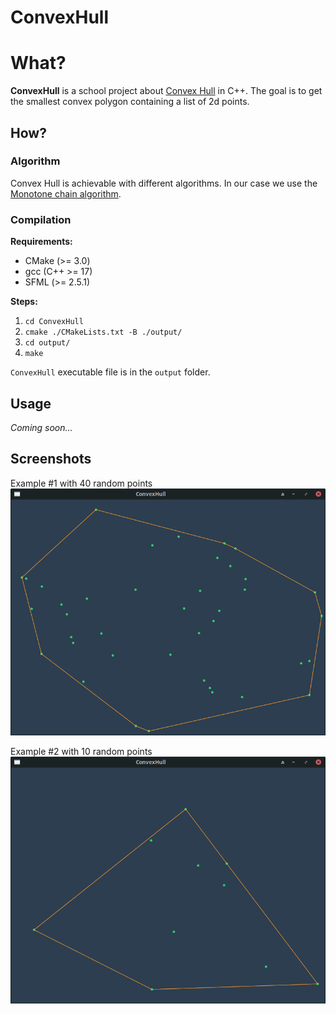 # ConvexHull

# What?

**ConvexHull** is a school project about [Convex Hull](https://en.wikipedia.org/wiki/Convex_hull) in C++.
The goal is to get the smallest convex polygon containing a list of 2d points.

## How?

### Algorithm
Convex Hull is achievable with different algorithms. In our case we use the [Monotone chain algorithm](https://en.wikibooks.org/wiki/Algorithm_Implementation/Geometry/Convex_hull/Monotone_chain).

### Compilation

**Requirements:**
- CMake (>= 3.0)
- gcc (C++ >= 17)
- SFML (>= 2.5.1)

**Steps:**
1. `cd ConvexHull`
2. `cmake ./CMakeLists.txt -B ./output/`
3. `cd output/`
4. `make`

`ConvexHull` executable file is in the `output` folder.

## Usage

*Coming soon...*

## Screenshots

Example #1 with 40 random points
![Screenshot 1](Screenshots/Screenshot1.png)

Example #2 with 10 random points
![Screenshot 2](Screenshots/Screenshot2.png)